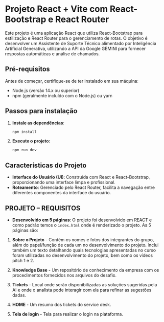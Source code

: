 # Projeto React + Vite com React-Bootstrap e React Router

Este projeto é uma aplicação React que utiliza React-Bootstrap para estilização e React Router para o gerenciamento de rotas. O objetivo é desenvolver um Assistente de Suporte Técnico alimentado por Inteligência Artificial Generativa, utilizando a API da Google GEMINI para fornecer respostas automáticas e análise de chamados.

## Pré-requisitos

Antes de começar, certifique-se de ter instalado em sua máquina:

- Node.js (versão 14.x ou superior)
- npm (geralmente incluído com o Node.js) ou yarn

## Passos para instalação

1. **Instale as dependências:**
    
    ```bash
    npm install
    ```
    
2. **Execute o projeto:**

    ```bash
    npm run dev
    ```

## Características do Projeto

- **Interface do Usuário (UI)**: Construída com React e React-Bootstrap, proporcionando uma interface limpa e profissional.
- **Roteamento**: Gerenciado pelo React Router, facilita a navegação entre diferentes componentes da interface do usuário.

## PROJETO – REQUISITOS 

- **Desenvolvido em 5 páginas**: O projeto foi desenvolvido em REACT e como padrão temos o `index.html` onde é renderizado o projeto. As 5 páginas são:

1. **Sobre o Projeto** - Contém os nomes e fotos dos integrantes do grupo, além do papel/função de cada um no desenvolvimento do projeto. Inclui também um texto detalhando quais tecnologias apresentadas no curso foram utilizadas no desenvolvimento do projeto, bem como os vídeos pitch 1 e 2.
   
2. **Knowledge Base** - Um repositório de conhecimento da empresa com os procedimentos fornecidos nos arquivos do desafio.

3. **Tickets** - Local onde serão disponibilizadas as soluções sugeridas pela AI e onde o analista pode interagir com ela para refinar as sugestões dadas.

4. **HOME** - Um resumo dos tickets do service desk.

5. **Tela de login** - Tela para realizar o login na plataforma.


